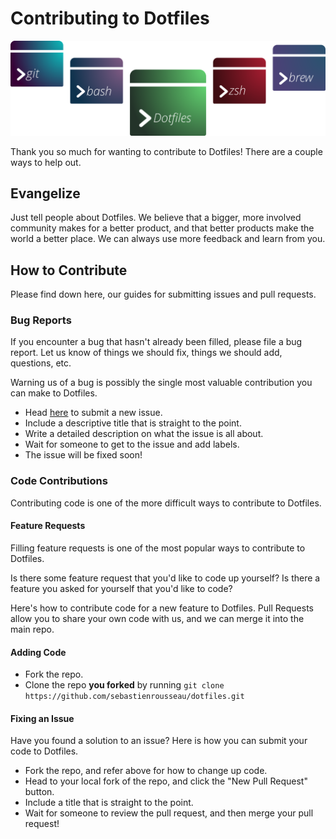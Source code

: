 # Contributing to Dotfiles

![Banner representing the Dotfiles Library](../media/dotfiles.svg)

Thank you so much for wanting to contribute to Dotfiles! There are a couple ways to help out.

## Evangelize

Just tell people about Dotfiles. We believe that a bigger, more involved community makes for a better product, and that better products make the world a better place. We can always use more feedback and learn from you.

## How to Contribute

Please find down here, our guides for submitting issues and pull requests.

### Bug Reports

If you encounter a bug that hasn't already been filled, please file a bug report. Let us know of things we should fix, things we should add, questions, etc.

Warning us of a bug is possibly the single most valuable contribution you can make to Dotfiles.

-   Head [here](https://github.com/reedia/dotfiles/issues/new) to submit a new issue.
-   Include a descriptive title that is straight to the point.
-   Write a detailed description on what the issue is all about.
-   Wait for someone to get to the issue and add labels.
-   The issue will be fixed soon!

### Code Contributions

Contributing code is one of the more difficult ways to contribute to Dotfiles.

#### Feature Requests

Filling feature requests is one of the most popular ways to contribute to Dotfiles.

Is there some feature request that you'd like to code up yourself? Is there a feature you asked for yourself that you'd like to code?

Here's how to contribute code for a new feature to Dotfiles. Pull Requests allow you to share your own code with us, and we can merge it into the main repo.

#### Adding Code

-   Fork the repo.
-   Clone the repo **you forked** by running `git clone https://github.com/sebastienrousseau/dotfiles.git`

#### Fixing an Issue

Have you found a solution to an issue? Here is how you can submit your code to Dotfiles.

-   Fork the repo, and refer above for how to change up code.
-   Head to your local fork of the repo, and click the "New Pull Request" button.
-   Include a title that is straight to the point.
-   Wait for someone to review the pull request, and then merge your pull request!
